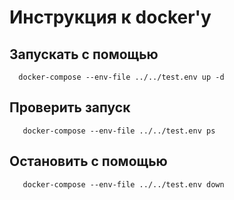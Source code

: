 # Инструкция к docker'у

## Запускать с помощью

```shell
  docker-compose --env-file ../../test.env up -d
```

## Проверить запуск

```shell
   docker-compose --env-file ../../test.env ps
```

## Остановить с помощью

```shell
   docker-compose --env-file ../../test.env down
```